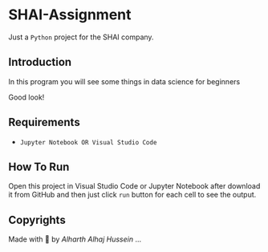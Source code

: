 # SHAI-Assignment


Just a `Python` project for the SHAI company.

## Introduction

In this program you will see some things in data science for beginners

Good look!

## Requirements

- `Jupyter Notebook OR Visual Studio Code`

## How To Run

Open this project in Visual Studio Code or Jupyter Notebook after download it from GitHub and then just click `run` button for each cell to see the output.


## Copyrights

Made with 🤍 by *Alharth Alhaj Hussein* ...
